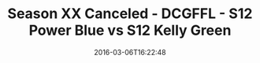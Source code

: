 ---
title: Season XX Canceled - DCGFFL - S12 Power Blue vs S12 Kelly Green
teams-score:
- team: _teams/s12-power-blue.md
  score: 21
- team: _teams/s12-kelly-green.md
  score: 34
mvp: Jamar Walker (P. Blue); Greg Carter (Kelly)
game-ball: Sam Smallwood (P. Blue); Adam Robbins (Kelly)
sportsperson: ''
season: 12
week: 1
date: '2016-03-06T16:22:48'
pageid: season-12-week-1-march-6-2016-4189-vs-4176
---
